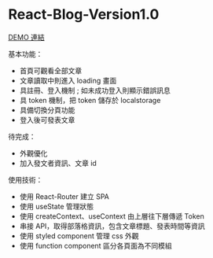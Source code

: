 # React-Blog-Version1.0

[DEMO 連結](https://rickylee23.github.io/React-Blog/)


基本功能：

- 首頁可觀看全部文章
- 文章讀取中則進入 loading 畫面
- 具註冊、登入機制 ; 如未成功登入則顯示錯誤訊息
- 具 token 機制，把 token 儲存於 localstorage
- 具備切換分頁功能
- 登入後可發表文章

待完成：

- 外觀優化
- 加入發文者資訊、文章 id

使用技術：

- 使用 React-Router 建立 SPA
- 使用 useState 管理狀態
- 使用 createContext、useContext 由上層往下層傳遞 Token
- 串接 API，取得部落格資訊，包含文章標題、發表時間等資訊
- 使用 styled component 管理 css 外觀
- 使用 function component 區分各頁面為不同模組
